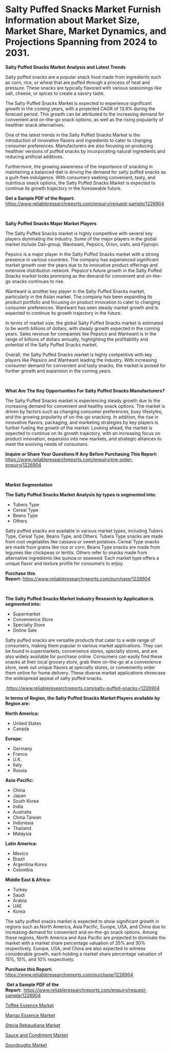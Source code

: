 <p><h1>Salty Puffed Snacks Market Furnish Information about Market Size, Market Share, Market Dynamics, and Projections Spanning from 2024 to 2031.</h1></p><p><strong>Salty Puffed Snacks Market Analysis and Latest Trends</strong></p>
<p><p>Salty puffed snacks are a popular snack food made from ingredients such as corn, rice, or wheat that are puffed through a process of heat and pressure. These snacks are typically flavored with various seasonings like salt, cheese, or spices to create a savory taste.</p><p>The Salty Puffed Snacks Market is expected to experience significant growth in the coming years, with a projected CAGR of 13.9% during the forecast period. This growth can be attributed to the increasing demand for convenient and on-the-go snack options, as well as the rising popularity of healthier snack alternatives.</p><p>One of the latest trends in the Salty Puffed Snacks Market is the introduction of innovative flavors and ingredients to cater to changing consumer preferences. Manufacturers are also focusing on producing healthier versions of puffed snacks by incorporating natural ingredients and reducing artificial additives.</p><p>Furthermore, the growing awareness of the importance of snacking in maintaining a balanced diet is driving the demand for salty puffed snacks as a guilt-free indulgence. With consumers seeking convenient, tasty, and nutritious snack options, the Salty Puffed Snacks Market is expected to continue its growth trajectory in the foreseeable future.</p></p>
<p><strong>Get a Sample PDF of the Report:&nbsp;</strong> <a href="https://www.reliableresearchreports.com/enquiry/request-sample/1226904">https://www.reliableresearchreports.com/enquiry/request-sample/1226904</a></p>
<p>&nbsp;</p>
<p><strong>Salty Puffed Snacks Major Market Players</strong></p>
<p><p>The Salty Puffed Snacks market is highly competitive with several key players dominating the industry. Some of the major players in the global market include Dali-group, Wantwant, Pepsico, Orion, oishi, and Fjqinqin. </p><p>Pepsico is a major player in the Salty Puffed Snacks market with a strong presence in various countries. The company has experienced significant market growth over the years due to its innovative product offerings and extensive distribution network. Pepsico's future growth in the Salty Puffed Snacks market looks promising as the demand for convenient and on-the-go snacks continues to rise.</p><p>Wantwant is another key player in the Salty Puffed Snacks market, particularly in the Asian market. The company has been expanding its product portfolio and focusing on product innovation to cater to changing consumer preferences. Wantwant has seen steady market growth and is expected to continue its growth trajectory in the future.</p><p>In terms of market size, the global Salty Puffed Snacks market is estimated to be worth billions of dollars, with steady growth expected in the coming years. Sales revenue for companies like Pepsico and Wantwant is in the range of billions of dollars annually, highlighting the profitability and potential of the Salty Puffed Snacks market.</p><p>Overall, the Salty Puffed Snacks market is highly competitive with key players like Pepsico and Wantwant leading the industry. With increasing consumer demand for convenient and tasty snacks, the market is poised for further growth and expansion in the coming years.</p></p>
<p>&nbsp;</p>
<p><strong>What Are The Key Opportunities For Salty Puffed Snacks Manufacturers?</strong></p>
<p><p>The Salty Puffed Snacks market is experiencing steady growth due to the increasing demand for convenient and healthy snack options. The market is driven by factors such as changing consumer preferences, busy lifestyles, and the growing popularity of on-the-go snacking. In addition, the rise in innovative flavors, packaging, and marketing strategies by key players is further fueling the growth of the market. Looking ahead, the market is expected to continue on its growth trajectory, with an increasing focus on product innovation, expansion into new markets, and strategic alliances to meet the evolving needs of consumers.</p></p>
<p><strong>Inquire or Share Your Questions If Any Before Purchasing This Report:</strong> <a href="https://www.reliableresearchreports.com/enquiry/pre-order-enquiry/1226904">https://www.reliableresearchreports.com/enquiry/pre-order-enquiry/1226904</a></p>
<p>&nbsp;</p>
<p><strong>Market Segmentation</strong></p>
<p><strong>The Salty Puffed Snacks Market Analysis by types is segmented into:</strong></p>
<p><ul><li>Tubers Type</li><li>Cereal Type</li><li>Beans Type</li><li>Others</li></ul></p>
<p><p>Salty puffed snacks are available in various market types, including Tubers Type, Cereal Type, Beans Type, and Others. Tubers Type snacks are made from root vegetables like cassava or sweet potatoes. Cereal Type snacks are made from grains like rice or corn. Beans Type snacks are made from legumes like chickpeas or lentils. Others refer to snacks made from alternative ingredients like quinoa or seaweed. Each market type offers a unique flavor and texture profile for consumers to enjoy.</p></p>
<p><strong>Purchase this Report:&nbsp;</strong><a href="https://www.reliableresearchreports.com/purchase/1226904">https://www.reliableresearchreports.com/purchase/1226904</a></p>
<p>&nbsp;</p>
<p><strong>The Salty Puffed Snacks Market Industry Research by Application is segmented into:</strong></p>
<p><ul><li>Supermarket</li><li>Convenience Store</li><li>Specialty Store</li><li>Online Sale</li></ul></p>
<p><p>Salty puffed snacks are versatile products that cater to a wide range of consumers, making them popular in various market applications. They can be found in supermarkets, convenience stores, specialty stores, and are also widely available for purchase online. Consumers can easily find these snacks at their local grocery store, grab them on-the-go at a convenience store, seek out unique flavors at specialty stores, or conveniently order them online for home delivery. These diverse market applications showcase the widespread appeal of salty puffed snacks.</p></p>
<p><a href="https://www.reliableresearchreports.com/salty-puffed-snacks-r1226904">&nbsp;https://www.reliableresearchreports.com/salty-puffed-snacks-r1226904</a></p>
<p><strong>In terms of Region, the Salty Puffed Snacks Market Players available by Region are:</strong></p>
<p>
    <p> <strong> North America: </strong>
        <ul>
            <li>United States</li>
            <li>Canada</li>
        </ul>
        </p> 
    <p> <strong> Europe: </strong>
        <ul>
            <li>Germany</li>
            <li>France</li>
            <li>U.K.</li>
            <li>Italy</li>
            <li>Russia</li>
        </ul>
        </p> 
    <p> <strong> Asia-Pacific: </strong>
        <ul>
            <li>China</li>
            <li>Japan</li>
            <li>South Korea</li>
            <li>India</li>
            <li>Australia</li>
            <li>China Taiwan</li>
            <li>Indonesia</li>
            <li>Thailand</li>
            <li>Malaysia</li>
        </ul>
        </p> 
    <p> <strong> Latin America: </strong>
        <ul>
            <li>Mexico</li>
            <li>Brazil</li>
            <li>Argentina Korea</li>
            <li>Colombia</li>
        </ul>
        </p> 
    <p> <strong> Middle East & Africa: </strong>
        <ul>
            <li>Turkey</li>
            <li>Saudi</li>
            <li>Arabia</li>
            <li>UAE</li>
            <li>Korea</li>
        </ul>
    </p>
    </p>
<p><p>The salty puffed snacks market is expected to show significant growth in regions such as North America, Asia Pacific, Europe, USA, and China due to increasing demand for convenient and on-the-go snack options. Among these regions, North America and Asia Pacific are projected to dominate the market with a market share percentage valuation of 35% and 30% respectively. Europe, USA, and China are also expected to witness considerable growth, each holding a market share percentage valuation of 15%, 10%, and 10% respectively.</p></p>
<p><strong>Purchase this Report: </strong><a href="https://www.reliableresearchreports.com/purchase/1226904">https://www.reliableresearchreports.com/purchase/1226904</a></p>
<p>&nbsp;<strong>Get a Sample PDF of the Report:&nbsp;&nbsp;</strong><a href="https://www.reliableresearchreports.com/enquiry/request-sample/1226904">https://www.reliableresearchreports.com/enquiry/request-sample/1226904</a></p>
<p><strong></strong></p>
<p><p><a href="https://github.com/sydneyHley85/Market-Research-Report-List-1/blob/main/toffee-essence-market.md">Toffee Essence Market</a></p><p><a href="https://github.com/trameciabutler45/Market-Research-Report-List-1/blob/main/mango-essence-market.md">Mango Essence Market</a></p><p><a href="https://github.com/JordyBecker/Market-Research-Report-List-1/blob/main/stevia-rebaudiana-market.md">Stevia Rebaudiana Market</a></p><p><a href="https://github.com/JosephMorgnlvXXff/Market-Research-Report-List-1/blob/main/sauce-and-condiment-market.md">Sauce and Condiment Market</a></p><p><a href="https://github.com/ochgvvcj16/Market-Research-Report-List-1/blob/main/sourdoughs-market.md">Sourdoughs Market</a></p></p>